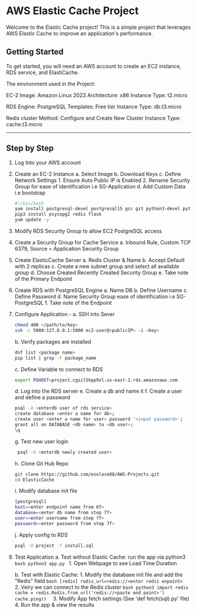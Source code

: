 # AWS Elastic Cache Project

Welcome to the Elastic Cache project! This is a simple project that leverages AWS Elastic Cache to improve an application's performance. 

## Getting Started

To get started, you will need an AWS account to create an EC2 instance, RDS service, and ElastiCache.

The environment used in the Project:

EC-2
  Image: Amazon Linux 2023
  Architecture: x86
  Instance Type: t2.micro

RDS
  Engine: PostgreSQL
  Templates: Free tier
  Instance Type: db.t3.micro

Redis cluster
  Method: Configure and Create New Cluster
  Instance Type: cache.t3.micro

-------------

## Step by Step 

1. Log Into your AWS account

2. Create an EC-2 Instance 
	a. Select Image 
	b. Download Keys
	c. Define Network Settings
		1. Ensure Auto Public IP is Enabled
		2. Rename Security Group for ease of identification i.e SG-Application
	d. Add Custom Data i.e bootstrap
      ```bash
      #!/bin/bash
      yum install postgresql-devel postgresql15 gcc git python3-devel python3-pip -y 
      pip3 install psycopg2 redis flask
      yum update -y      
      ```

3. Modify RDS Security Group to allow EC2 PostgreSQL access

4. Create a Security Group for Cache Service
	a. Inbound Rule, Custom TCP 6379, Source = Application Security Group
      <Add Picture>
      
5. Create ElasticCache Server 
	a. Redis Cluster & Name
	b. Accept Default with 2 replicas
	c. Create a new subnet group and select all available group
	d. Choose Created Recently Created Security Group
	e. Take note of the Primary Endpoint

6. Create RDS with PostgreSQL Engine
	a. Name DB
	b. Define Username
	c. Define Password
	d. Name Security Group ease of identification i.e SG-PostgreSQL
	f. Take note of the Endpoint

7. Configure Application -
  a. SSH into Sever
      ```bash
      chmod 400 </path/to/key>
      ssh -L 5000:127.0.0.1:5000 ec2-user@<publicIP> -i <key>
      ```
	b. Verify packages are installed
      ```bash
      dnf list <package name>
      pip list | grep -F package_name
      ```
	c. Define Variable to connect to RDS
      ```bash
      export PGHOST=project.cgsil5kpp9xl.us-east-1.rds.amazonaws.com
      ```
	d. Log into the RDS server
	e. Create a db and name it
	f. Create a user and define a password
      ```bash
      psql -U <enterdb user of rds service>
      create database <enter a name for db>;
      create user <enter a name for user> password '<input password>';
      grant all on DATABASE <db name> to <db user>;
      \q
      ```
	g. Test new user login
      ```bash
       psql -U <enterdb newly created user>
      ```
	h. Clone Git Hub Repo
      ```bash
      git clone https://github.com/esolace88/AWS-Projects.git
      cd ElasticCache
      ```
	i. Modify database init file
      ```bash
      [postgresql]
      host=<enter endpoint name from 6f>
      database=<enter db name from step 7f>
      user=<enter username from step 7f>
      password=<enter password from step 7f>

      ```
	j. Apply config to RDS
      ```bash
      psql -U project -f install.sql
      ```
      
9. Test Application
	a. Test without Elastic Cache: run the app via python3
   		```bash
      		python3 app.py
      		```
		1. Open Webpage to see Load Time Duration
   
	b. Test with Elastic Cache:
		1. Modify the database init file and add the "Redis" field
   		```bash
 		[redis]
		redis_url=redis://<enter redis enpoint>
      		```
		2. Veiry we can connect to the Redis cluster
      		```bash
		python3
   		import redis
		cache = redis.Redis.from_url('redis://<paste end point>')
		cache.ping() 
      		```
		3. Modify App fetch settings (See 'def fetch(sql).py' file)
		4. Run the app & view the results


